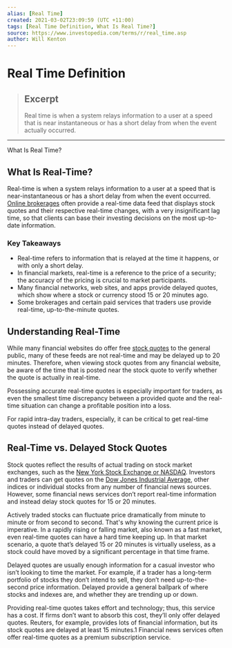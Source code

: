 ```yaml
---
alias: [Real Time]
created: 2021-03-02T23:09:59 (UTC +11:00)
tags: [Real Time Definition, What Is Real Time?]
source: https://www.investopedia.com/terms/r/real_time.asp
author: Will Kenton
---
```


# Real Time Definition

> ## Excerpt
> Real time is when a system relays information to a user at a speed that is near instantaneous or has a short delay from when the event actually occurred.

---

What Is Real Time?
## What Is Real-Time?

Real-time is when a system relays information to a user at a speed that is near-instantaneous or has a short delay from when the event occurred. [Online brokerages](https://www.investopedia.com/best-online-brokers-4587872) often provide a real-time data feed that displays stock quotes and their respective real-time changes, with a very insignificant lag time, so that clients can base their investing decisions on the most up-to-date information.

### Key Takeaways

-   Real-time refers to information that is relayed at the time it happens, or with only a short delay.
-   In financial markets, real-time is a reference to the price of a security; the accuracy of the pricing is crucial to market participants.
-   Many financial networks, web sites, and apps provide delayed quotes, which show where a stock or currency stood 15 or 20 minutes ago.
-   Some brokerages and certain paid services that traders use provide real-time, up-to-the-minute quotes.

## Understanding Real-Time

While many financial websites do offer free [stock quotes](https://www.investopedia.com/terms/s/stockquote.asp) to the general public, many of these feeds are not real-time and may be delayed up to 20 minutes. Therefore, when viewing stock quotes from any financial website, be aware of the time that is posted near the stock quote to verify whether the quote is actually in real-time.

Possessing accurate real-time quotes is especially important for traders, as even the smallest time discrepancy between a provided quote and the real-time situation can change a profitable position into a loss.

For rapid intra-day traders, especially, it can be critical to get real-time quotes instead of delayed quotes.

## Real-Time vs. Delayed Stock Quotes

Stock quotes reflect the results of actual trading on stock market exchanges, such as the [New York Stock Exchange or NASDAQ](https://www.investopedia.com/articles/basics/03/103103.asp). Investors and traders can get quotes on the [Dow Jones Industrial Average](https://www.investopedia.com/terms/d/djia.asp), other indices or individual stocks from any number of financial news sources. However, some financial news services don’t report real-time information and instead delay stock quotes for 15 or 20 minutes. 

Actively traded stocks can fluctuate price dramatically from minute to minute or from second to second. That's why knowing the current price is imperative. In a rapidly rising or falling market, also known as a fast market, even real-time quotes can have a hard time keeping up. In that market scenario, a quote that’s delayed 15 or 20 minutes is virtually useless, as a stock could have moved by a significant percentage in that time frame.  

Delayed quotes are usually enough information for a casual investor who isn’t looking to time the market. For example, if a trader has a long-term portfolio of stocks they don’t intend to sell, they don’t need up-to-the-second price information. Delayed provide a general ballpark of where stocks and indexes are, and whether they are trending up or down.

Providing real-time quotes takes effort and technology; thus, this service has a cost. If firms don’t want to absorb this cost, they’ll only offer delayed quotes. Reuters, for example, provides lots of financial information, but its stock quotes are delayed at least 15 minutes.1 Financial news services often offer real-time quotes as a premium subscription service.
